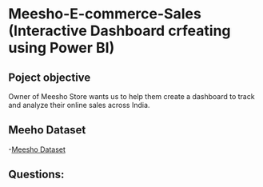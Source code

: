 # Meesho-E-commerce-Sales (Interactive Dashboard  crfeating using Power BI)

## Poject objective
Owner of Meesho Store wants us to help them create a dashboard to track and analyze their online sales across India.

## Meeho Dataset 
-<a href = "https://github.com/Tehreem112/Meesho-Ecommerce-Sales">Meesho Dataset</a>

## Questions: 
